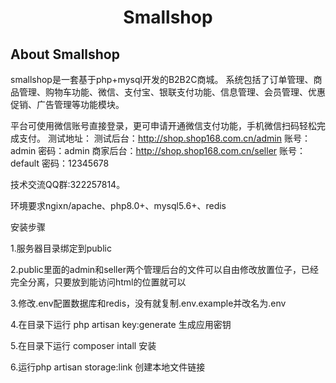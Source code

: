 <h1 align="center">Smallshop</h1>

## About Smallshop

smallshop是一套基于php+mysql开发的B2B2C商城。
系统包括了订单管理、商品管理、购物车功能、微信、支付宝、银联支付功能、信息管理、会员管理、优惠促销、广告管理等功能模块。

平台可使用微信账号直接登录，更可申请开通微信支付功能，手机微信扫码轻松完成支付。
测试地址：
测试后台：http://shop.shop168.com.cn/admin 账号：admin 密码：admin
商家后台：http://shop.shop168.com.cn/seller 账号：default 密码：12345678

技术交流QQ群:322257814。

环境要求ngixn/apache、php8.0+、mysql5.6+、redis

安装步骤

1.服务器目录绑定到public

2.public里面的admin和seller两个管理后台的文件可以自由修改放置位子，已经完全分离，只要放到能访问html的位置就可以

3.修改.env配置数据库和redis，没有就复制.env.example并改名为.env

4.在目录下运行 php artisan key:generate 生成应用密钥

5.在目录下运行 composer intall 安装

6.运行php artisan storage:link 创建本地文件链接
